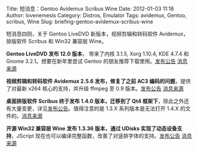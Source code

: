 Title: 短消息：Gentoo Avidemux Scribus Wine
Date: 2012-01-03 11:18
Author: lovenemesis
Category: Distros, Emulator
Tags: avidemux, Gentoo, scribus, Wine
Slug: briefing-gentoo-avidemux-scribus-wine

短消息四则，关于 Gentoo LiveDVD 新版本，视频剪辑和转码软件
Avidemux，排版软件 Scribus 和 Win32 兼容层 Wine。

**Gentoo LiveDVD 发布 12.0 版本**， 带来了内核 3.1.5, Xorg 1.10.4, KDE
4.7.4 和 Gnome 3.2.1。想要在新年里尝试 Gentoo
的朋友推荐下载使用。[发布公告](http://www.gentoo.org/news/20120102-livedvd.xml)
[消息来源  
](http://www.networkworld.com/community/blogs/gentoo12)

**视频剪辑和转码软件 Avidemux 2.5.6 发布，修复了之前 AC3
编码的问题**，提供了对最新 x264 核心的支持，并升级 ffmpeg 至 0.9
版本。[发布公告](http://avidemux.berlios.de/news.html)
[消息来源](http://www.phoronix.com/scan.php?page=news_item&px=MTAzNTk)

**桌面排版软件 Scribus 终于发布 1.4.0 版本，迁移到了 Qt4
框架下**，除此之外还有大量变更，详见[发布公告](http://wiki.scribus.net/canvas/1.4.0_Release)。值得注意的是
1.3.X 系列版本是无法打开 1.4.X
的文件的。[消息来源](http://www.phoronix.com/scan.php?page=news_item&px=MTAzNjA)

**开源 Win32 兼容层 Wine 发布 1.3.36 版本，通过 UDisks
实现了动态设备支持**，JScript
现在也可以编译完整函数，改善了对竖排字体的支持。[发布公告](http://www.winehq.org/announce/1.3.36)
[消息来源](http://www.phoronix.com/scan.php?page=news_item&px=MTAzNTc)
